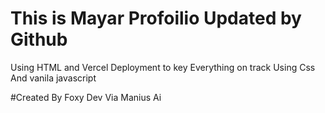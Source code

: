 # This is Mayar Profoilio Updated by Github 
Using HTML and Vercel Deployment to key Everything on track 
Using Css And vanila javascript


#Created By Foxy Dev Via Manius Ai 
<!--
© 2025 Foxy Dev. All rights reserved.

This project and its contents are protected by copyright law. 
Unauthorized copying, modification, distribution, or use of this project 
or any part of it without express written permission from the owner is strictly prohibited.

For permissions, contact: abdelrahman.osama.099@gmail.com
phone:+201009923849
-->

